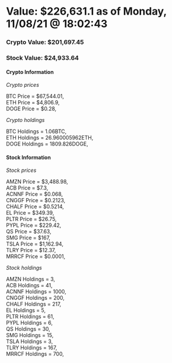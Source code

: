 # Value: $226,631.1 as of Monday, 11/08/21 @ 18:02:43 

### Crypto Value: $201,697.45

### Stock Value: $24,933.64

#### Crypto Information 
*Crypto prices* 

BTC Price = $67,544.01,  
ETH Price = $4,806.9,  
DOGE Price = $0.28,  


*Crypto holdings* 

BTC Holdings = 1.06BTC,  
ETH Holdings = 26.960005962ETH,  
DOGE Holdings = 1809.826DOGE,  


#### Stock Information 

*Stock prices* 

AMZN Price = $3,488.98,  
ACB Price = $7.3,  
ACNNF Price = $0.068,  
CNGGF Price = $0.2123,  
CHALF Price = $0.5214,  
EL Price = $349.39,  
PLTR Price = $26.75,  
PYPL Price = $229.42,  
QS Price = $37.63,  
SMG Price = $167,  
TSLA Price = $1,162.94,  
TLRY Price = $12.37,  
MRRCF Price = $0.0001,  


*Stock holdings* 

AMZN Holdings = 3,  
ACB Holdings = 41,  
ACNNF Holdings = 1000,  
CNGGF Holdings = 200,  
CHALF Holdings = 217,  
EL Holdings = 5,  
PLTR Holdings = 61,  
PYPL Holdings = 6,  
QS Holdings = 30,  
SMG Holdings = 15,  
TSLA Holdings = 3,  
TLRY Holdings = 167,  
MRRCF Holdings = 700,  


